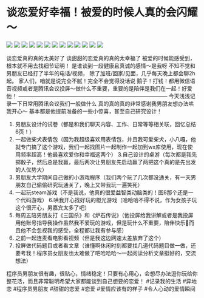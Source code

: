 # 谈恋爱好幸福！被爱的时候人真的会闪耀～

![](img/35cc6f50-9da2-4379-8d70-33c1e4ca0190.jpg)
![](img/4eed615b-1f37-4a42-9148-3cf41a6a9cb1.jpg)
![](img/ccedb914-e22e-4e5c-b556-d98dda5e48c9.jpg)
![](img/baf0e95d-37ab-4d55-bef3-d8d9fc02717f.jpg)
![](img/32488b8c-5654-4903-af79-eed503c563f6.jpg)
![](img/10565cbd-e331-4065-9856-eb049a19d11f.jpg)
![](img/f6aa67fe-6433-4f0a-b66e-4e5356cb2bf9.jpg)
![](img/37fc9167-a898-40c8-99df-2e3a36253a6d.jpg)
![](img/a9c42cb3-4251-45a5-9d7e-6f62125087a0.jpg)
![](img/d44021d7-aca4-43ef-a835-d9e875c16a12.jpg)
![](img/72c0e826-a970-4ee9-85aa-663e76aa236c.jpg)
![](img/76016391-db17-4242-a130-7e0b3f3b2820.jpg)
![](img/453658fc-fe1e-4ce0-a429-d51a4e99e3ff.jpg)

谈恋爱真的真的太美好了
谈甜甜的恋爱真的真的太幸福了
被爱的时候能感受到，根本就不用去找细节证明！
是谁谈到一段健康且真诚的感情～是我呀
不知不觉和男朋友已经打了半年的电话/视频，
除了加班/回家/见面，几乎每天晚上都会聊2h起。
家人们，咱就是说完全不腻！完全不会觉得没话说
鹅子！打钱！都用微信语音视频或者是腾讯会议投屏～做什么不重要，重要的是陪伴是我们在一起！好爱他！
————————————————————————————
今天浅浅记录一下日常用腾讯会议我们一般做什么
真的真的真的非常感谢我男朋友想办法哄我开心～
基本都是他提前准备的一些小惊喜，甚至自己研究设计！
1. 男朋友设计的试卷（都是和我们聊天内容、工作、日常等等相关联，回忆总结6页！）
2. 一起做柴犬表情包（因为我超级喜欢用表情包，并且我可爱柴犬，小八嘎，他就专门搞了这个游戏，我们一起找图片一起制作一起加到wx库使用，现在使用频率超高！他最喜欢爱你和幸福这两个）
3.自己设计的桌游（每次都是我先掷骰子，然后总是我赢，最后两次让男朋友先启动赢了两把这个真的是先出发的人优势大）
4. 男朋友大学期间自己做的小游戏程序（我们两个玩了几次都没通关，有一天男朋友自己偷偷研究玩通关了，晚上又带我玩一遍笑死）
5. 一起玩steam游戏（不是我说，他真的很爱益智类动脑类的！图8那个还是一个代码游戏）
6.哄我开心找好玩的橙光游戏（哈哈哈不得不说，作为女孩子玩这个很开心，男嘉宾太多了吧）
7. 每周五陪男朋友打《三国杀》和《炉石传说》（他投屏给我讲解或者是我投屏用他账号指导我操作虽然我不爱玩的游戏，但是玩什么不重要，陪伴快乐🎉而且他不会忽视我的感受，全程都让我有参与感）
8. 之前一起连麦看电影看视频（但是我这边网速太差放弃了这个）
9. 投屏做代码题目或者看文章（谁懂啊休闲时刻都要找几道代码题目做一做，还要考我！程序员女朋友也太难做了吧哈哈哈～一起阅读分析文章挺好的，交流想法）
 
程序员男朋友很有趣，很贴心，情绪稳定！只要有心用心，会想尽办法逗你玩给你整花活，而且非常聪明希望大家都能谈到自己想要的恋爱！
#记录我的生活 #异地恋 #程序员男朋友 #甜甜的恋爱 #恋爱 #爱情应该有的样子 #令人心动的爱情瞬间